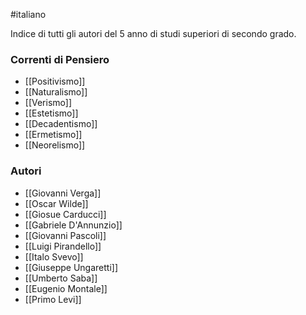 #italiano

Indice di tutti gli autori del 5 anno di studi superiori di secondo grado.
### Correnti di Pensiero

- [[Positivismo]]
- [[Naturalismo]]
- [[Verismo]]
- [[Estetismo]]
- [[Decadentismo]]
- [[Ermetismo]]
- [[Neorelismo]]
### Autori

- [[Giovanni Verga]]
- [[Oscar Wilde]]
- [[Giosue Carducci]]
- [[Gabriele D'Annunzio]]
- [[Giovanni Pascoli]]
- [[Luigi Pirandello]]
- [[Italo Svevo]]
- [[Giuseppe Ungaretti]]
- [[Umberto Saba]]
- [[Eugenio Montale]] 
- [[Primo Levi]] 